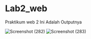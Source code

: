 # Lab2_web
Praktikum web 2
Ini Adalah Outputnya

![Screenshot (282)](https://user-images.githubusercontent.com/127511355/227834401-f12b8771-aeeb-4c5f-9efd-4f6005afc0b0.png)
![Screenshot (283)](https://user-images.githubusercontent.com/127511355/227834449-3d2a028f-ed6a-4e4c-8c50-308ce8e74d15.png)

